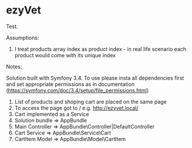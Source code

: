 # ezyVet

Test.

Assumptions:

1. I treat products array index as product index - in real life scenario each product would come with its unique index

Notes:

Solution built with Symfony 3.4. To use please insta all dependencies first and set appropriate permissions as in documentation (https://symfony.com/doc/3.4/setup/file_permissions.html)

1. List of products and shoping cart are placed on the same page
2. To access the page got to / e.g. http://ezyvet.local/
3. Cart implemented as a Service
4. Solution bundle => AppBundle
5. Main Controller => AppBundle\Controller|DefaultController
6. Cart Service => AppBundle\Service\Cart
7. CartItem Model => AppBundle\Model\CartItem
